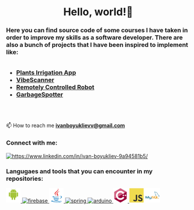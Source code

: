 <h1 align="center">Hello, world!👋</h1>
<h3 >Here you can find source code of some courses I have taken in order to improve my skills as a software developer. There are also a bunch of projects that I have been inspired to implement like:<br><br><ul>
  <li><a href="https://github.com/ivanbo97/plants-irrigation-app">Plants Irrigation App</a></li>
  <li><a href="https://github.com/ivanbo97/VibeScanner">VibeScanner</a></li>
  <li><a href="https://github.com/ivanbo97/remote-controlled-robot">Remotely Controlled Robot</a></li>
  <li><a href="https://github.com/ivanbo97/GarbageSpotter">GarbageSpotter</a></li>
</ul>  
</h3>
<br><br>

📫 How to reach me **ivanboyuklievv@gmail.com**

<h3 align="left">Connect with me:</h3>
<p align="left">
<a href="https://linkedin.com/in/ivan-boyukliev-9a94581b5/" target="blank"><img align="center" src="https://raw.githubusercontent.com/rahuldkjain/github-profile-readme-generator/master/src/images/icons/Social/linked-in-alt.svg" alt="https://www.linkedin.com/in/ivan-boyukliev-9a94581b5/" height="30" width="40" /></a>
</p>

<h3 align="left">Langugaes and tools that you can encounter in my repositories:</h3>
<p align="left"> <a href="https://developer.android.com" target="_blank"> <img src="https://raw.githubusercontent.com/devicons/devicon/master/icons/android/android-original-wordmark.svg" alt="android" width="40" height="40"/> </a> <a href="https://firebase.google.com/" target="_blank"> <img src="https://www.vectorlogo.zone/logos/firebase/firebase-icon.svg" alt="firebase" width="40" height="40"/> <a href="https://www.java.com" target="_blank"> <img src="https://raw.githubusercontent.com/devicons/devicon/master/icons/java/java-original.svg" alt="java" width="40" height="40"/> </a> <a href="https://spring.io/" target="_blank"> <img src="https://www.vectorlogo.zone/logos/springio/springio-icon.svg" alt="spring" width="40" height="40"/> </a> <a href="https://www.arduino.cc/" target="_blank"> <img src="https://cdn.worldvectorlogo.com/logos/arduino-1.svg" alt="arduino" width="40" height="40"/> </a> <a href="https://www.w3schools.com/cpp/" target="_blank"> <img src="https://raw.githubusercontent.com/devicons/devicon/master/icons/cplusplus/cplusplus-original.svg" alt="cplusplus" width="40" height="40"/> </a></a <a href="https://developer.mozilla.org/en-US/docs/Web/JavaScript" target="_blank"> <img src="https://raw.githubusercontent.com/devicons/devicon/master/icons/javascript/javascript-original.svg" alt="javascript" width="40" height="40"/> </a> <a href="https://www.mysql.com/" target="_blank"> <img src="https://raw.githubusercontent.com/devicons/devicon/master/icons/mysql/mysql-original-wordmark.svg" alt="mysql" width="40" height="40"/> </a></p>
